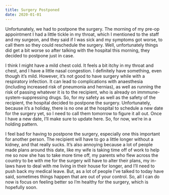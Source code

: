 ```yaml
---
title: Surgery Postponed
date: 2020-01-01
---
```


Unfortunately, we had to postpone the surgery. The morning of my pre-op appointment I had a little tickle in my throat, which I mentioned to the staff and my surgeon, and they said if I was sick and my symptoms got worse, to call them so they could reschedule the surgery. Well, unfortunately things did get a bit worse so after talking with the hospital this morning, they decided to postpone just in case.

I think I might have a mild chest cold. It feels a bit itchy in my throat and chest, and I have a little nasal congestion. I definitely have something, even though it’s mild. However, it’s not good to have surgery while with a respiratory infection. It can lead to complications with anaesthesia (including increased risk of pneumonia and hernias), as well as running the risk of passing whatever it is to the recipient, who is already on immmune-system-suppressing drugs. So, for my safety as well as the safety of the recipient, the hospital decided to postpone the surgery. Unfortunately, because it’s a holiday, there is no one at the hospital to schedule a new date for the surgery yet, so I need to call them tomorrow to figure it all out. Once I have a new date, I’ll make sure to update here. So, for now, we’re in a holding pattern.

I feel bad for having to postpone the surgery, especially one this important for another person. The recipient will have to go a little longer without a kidney, and that really sucks. It’s also annoying because a lot of people made plans around this date, like my wife is taking time off of work to help me so now she has to take more time off, my parents who flew across the country to be with me for the surgery will have to alter their plans, my in-laws have to deal with me living in their house for longer, and I’ll need to push back my medical leave. But, as a lot of people I’ve talked to today have said, sometimes things happen that are out of your control. So, all I can do now is focus on feeling better so I’m healthy for the surgery, which is hopefully soon.
